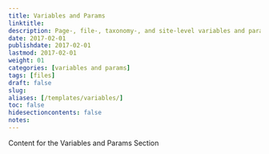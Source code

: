 ```yaml
---
title: Variables and Params
linktitle:
description: Page-, file-, taxonomy-, and site-level variables and parameters available in templates.
date: 2017-02-01
publishdate: 2017-02-01
lastmod: 2017-02-01
weight: 01
categories: [variables and params]
tags: [files]
draft: false
slug:
aliases: [/templates/variables/]
toc: false
hidesectioncontents: false
notes:
---
```


Content for the Variables and Params Section

